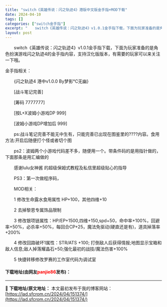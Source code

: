 ```yaml
---
title: "switch《英雄传说：闪之轨迹4》港版中文版金手指+MOD下载"
date: 2024-04-10
tags: []
categories: ["switch金手指"]
excerpt: "　　switch《英雄传说：闪之轨迹4》v1.0.1金手指下载，下面为玩家准备的是角色扮演游戏闪之轨迹4的金手指内容，支持汉化版版本，有需要的玩家可以来关注一下哦。 金手指相关： 　　{闪之轨迹4 港中v1.0.0 By梦影℃无幽} 　　[战斗笔记完善] 　　[筹码 7777777] 　　[按L+X&hellip;"
layout: post
---
```


 <p>　　switch《英雄传说：闪之轨迹4》v1.0.1金手指下载，下面为玩家准备的是角色扮演游戏闪之轨迹4的金手指内容，支持汉化版版本，有需要的玩家可以来关注一下哦。</p> <p>金手指相关：</p> <p>　　{闪之轨迹4 港中v1.0.0 By梦影℃无幽}</p> <p>　　[战斗笔记完善]</p> <p>　　[筹码 7777777]</p> <p>　　[按L+X波姆小游戏DP 999]</p> <p>　　[波姆小游戏DP增加后 999]</p> <p>　　ps:战斗笔记完善不能无中生有，只能完善已出现在图鉴里的????内容。食用方法:开启后随便打个怪或者切个图</p> <p>　　ps2：波姆两个小游戏代码差不多，随便用一个。带条件码的是用指针做的，下面那条是用汇编做的</p> <p>　　感谢lulu女神酱 的超级保姆式教程及私信里超级贴心的指导</p> <p>　　PS3：第一次做程序码，</p> <p>　　MOD相关：</p> <p>　　1 修改生命露水食用属性 HP+100，其他四维+10</p> <p>　　2 去掉黎恩专属饰品限制</p> <p>　　3 修改银项链属性：HP/EP+1500,四维+150,spd+50，命中率+100%，回避率+50%，必杀率+50%，每回合CP+25，魔法免驱动(硬直还是有)，道具掉落率+200%</p> <p>　　4 修改回路破坏1属性：STR/ATS +100; 打倒敌人后获得情报;地图显示宝箱和敌人信息;敌人掉落耀晶石+50;强化最初的战技/魔法伤害+100%</p> <p>　　5 快捷转移修改罗赛的工作室代码为调试室</p> <p><h4>下载地址(由网友<font color="red">panjie86</font>发布)：</h4></p> 

---
📖 **下载地址/原文地址：** 本文最初发布于我的博客网站：[https://lad.sfcrom.cn/2024/04/151374/](https://lad.sfcrom.cn/2024/04/151374/)
